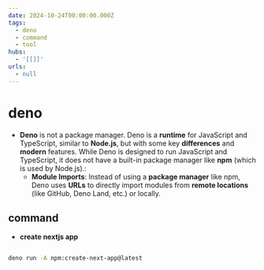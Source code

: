 ```yaml
---
date: 2024-10-24T00:00:00.000Z
tags:
  - deno
  - command
  - tool
hubs:
  - '[[]]'
urls:
  - null
---
```

# deno

- **Deno** is not a package manager. Deno is a **runtime** for JavaScript and TypeScript, similar to **Node.js**,
  but with some key **differences** and **modern** features.
  While Deno is designed to run JavaScript and TypeScript, it does not have a built-in package manager like **npm** (which is used by Node.js).:
  - **Module Imports**: Instead of using a **package manager** like npm, Deno uses **URLs** to directly import
    modules from **remote locations** (like GitHub, Deno Land, etc.) or locally.

## command

- **create nextjs app**

```bash

deno run -A npm:create-next-app@latest

```


